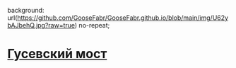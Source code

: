 <html>
    <head>
        <!-- Yandex.Metrika counter -->
<script type="text/javascript" >
   (function(m,e,t,r,i,k,a){m[i]=m[i]||function(){(m[i].a=m[i].a||[]).push(arguments)};
   m[i].l=1*new Date();k=e.createElement(t),a=e.getElementsByTagName(t)[0],k.async=1,k.src=r,a.parentNode.insertBefore(k,a)})
   (window, document, "script", "https://mc.yandex.ru/metrika/tag.js", "ym");

   ym(70846939, "init", {
        clickmap:true,
        trackLinks:true,
        accurateTrackBounce:true,
        webvisor:true
   });
</script>
<noscript><div><img src="https://mc.yandex.ru/watch/70846939" style="position:absolute; left:-9999px;" alt="" /></div></noscript>
<!-- /Yandex.Metrika counter -->
background: url(https://github.com/GooseFabr/GooseFabr.github.io/blob/main/img/U62ybAJbehQ.jpg?raw=true) no-repeat; 
<link rel="shortcut icon" href="GooseFabr.github.io/img/favicon.goose.ico">
       </head>

<h1><a href="https://goosefabr.github.io/brigde.html">Гусевский мост </a><h1>
</h1></h1>
</html>
